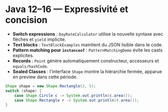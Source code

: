 # Java 12–16 — Expressivité et concision

- **Switch expressions** : `DayRateCalculator` utilise la nouvelle syntaxe avec flèches et `yield` implicite.
- **Text blocks** : `TextBlockExamples` maintient du JSON lisible dans le code.
- **Pattern matching pour `instanceof`** : `PatternMatchingDemo` évite les casts explicites.
- **Records** : `Point` génère automatiquement constructeur, accesseurs et `equals/hashCode`.
- **Sealed Classes** : l'interface `Shape` montre la hiérarchie fermée, apparue en preview dans cette période.

```java
Shape shape = new Shape.Rectangle(2, 5);
switch (shape) {
    case Shape.Circle c -> System.out.println(c.area());
    case Shape.Rectangle r -> System.out.println(r.area());
}
```
